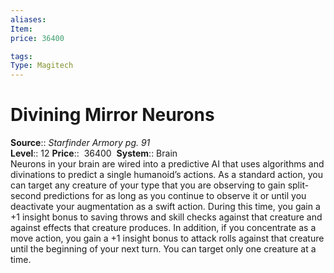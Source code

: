 ```yaml
---
aliases: 
Item:
price: 36400

tags: 
Type: Magitech
---
```


# Divining Mirror Neurons

**Source**:: _Starfinder Armory pg. 91_  
**Level**:: 12
**Price**::  36400 
**System**:: Brain  
Neurons in your brain are wired into a predictive AI that uses algorithms and divinations to predict a single humanoid’s actions. As a standard action, you can target any creature of your type that you are observing to gain split-second predictions for as long as you continue to observe it or until you deactivate your augmentation as a swift action. During this time, you gain a +1 insight bonus to saving throws and skill checks against that creature and against effects that creature produces. In addition, if you concentrate as a move action, you gain a +1 insight bonus to attack rolls against that creature until the beginning of your next turn. You can target only one creature at a time.

